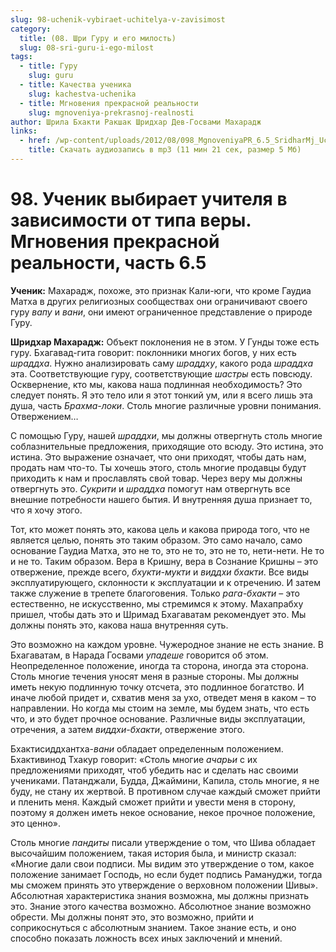 ```yaml
---
slug: 98-uchenik-vybiraet-uchitelya-v-zavisimost
category:
  title: (08. Шри Гуру и его милость)
  slug: 08-sri-guru-i-ego-milost
tags:
  - title: Гуру
    slug: guru
  - title: Качества ученика
    slug: kachestva-uchenika
  - title: Мгновения прекрасной реальности
    slug: mgnoveniya-prekrasnoj-realnosti
author: Шрила Бхакти Ракшак Шридхар Дев-Госвами Махарадж
links:
  - href: /wp-content/uploads/2012/08/098_MgnoveniyaPR_6.5_SridharMj_Uchenik_vybirayet_uchitelya_v_zavisimosti_ot_tipa_very.mp3
    title: Скачать аудиозапись в mp3 (11 мин 21 сек, размер 5 Мб)
---
```


# 98. Ученик выбирает учителя в зависимости от типа веры. Мгновения прекрасной реальности, часть 6.5

**Ученик:** Махарадж, похоже, это признак Кали-юги, что кроме Гаудиа Матха в других религиозных сообществах они ограничивают своего гуру *вапу* и *вани*, они имеют ограниченное представление о природе Гуру.

**Шридхар Махарадж:** Объект поклонения не в этом. У Гунды тоже есть гуру. Бхагавад-гита говорит: поклонники многих богов, у них есть *шраддха*. Нужно анализировать саму *шраддху*, какого рода *шраддха* эта. Соответствующие гуру, соответствующие *шастры* есть повсюду. Осквернение, кто мы, какова наша подлинная необходимость? Это следует понять. Я это тело или я этот тонкий ум, или я всего лишь эта душа, часть *Брахма-локи*. Столь многие различные уровни понимания. Отвержением…

С помощью Гуру, нашей *шраддхи*, мы должны отвергнуть столь многие соблазнительные предложения, приходящие ото всюду. Это истина, это истина. Это выражение означает, что они приходят, чтобы дать нам, продать нам что-то. Ты хочешь этого, столь многие продавцы будут приходить к нам и прославлять свой товар. Через веру мы должны отвергнуть это. *Сукрити* и *шраддха* помогут нам отвергнуть все внешние потребности нашего бытия. И внутренняя душа признает то, что я хочу этого.

Тот, кто может понять это, какова цель и какова природа того, что не является целью, понять это таким образом. Это само начало, само основание Гаудиа Матха, это не то, это не то, это не то, нети-нети. Не то и не то. Таким образом. Вера в Кришну, вера в Сознание Кришны – это отвержение, прежде всего, *бхукти-мукти* и *виддхи* *бхакти*. Все виды эксплуатирующего, склонности к эксплуатации и к отречению. И затем также служение в трепете благоговения. Только *рага-бхакти* – это естественно, не искусственно, мы стремимся к этому. Махапрабху пришел, чтобы дать это и Шримад Бхагаватам рекомендует это. Мы должны понять это, какова наша внутренняя суть.

Это возможно на каждом уровне. Чужеродное знание не есть знание. В Бхагаватам, в Нарада Госвами *упадеше* говорится об этом. Неопределенное положение, иногда та сторона, иногда эта сторона. Столь многие течения уносят меня в разные стороны. Мы должны иметь некую подлинную точку отсчета, это подлинное богатство. И иначе любой придет и, схватив меня за ухо, отведет меня в каком – то направлении. Но когда мы стоим на земле, мы будем знать, что есть что, и это будет прочное основание. Различные виды эксплуатации, отречения, а затем *виддхи-бхакти*, отвержение этого.

Бхактисиддхантха-*вани* обладает определенным положением. Бхактивинод Тхакур говорит: «Столь многие *ачарьи* с их предложениями приходят, чтоб убедить нас и сделать нас своими учениками. Патанджали, Будда, Джаймини, Капила, столь многие, я не буду, не стану их жертвой. В противном случае каждый сможет прийти и пленить меня. Каждый сможет прийти и увести меня в сторону, поэтому я должен иметь некое основание, некое прочное положение, это ценно».

Столь многие *пандиты* писали утверждение о том, что Шива обладает высочайшим положением, такая история была, и министр сказал: «Многие дали свои подписи. Мы видим это утверждение о том, какое положение занимает Господь, но если будет подпись Рамануджи, тогда мы сможем принять это утверждение о верховном положении Шивы». Абсолютная характеристика знания возможна, мы должны признать это. Знание этого качества возможно. Абсолютное знание возможно обрести. Мы должны понят это, это возможно, прийти и соприкоснуться с абсолютным знанием. Такое знание есть, и оно способно показать ложность всех иных заключений и мнений.

